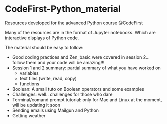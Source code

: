 # CodeFirst-Python_material
Resources developed for the advanced Python course @CodeFirst

Many of the resources are in the format of Jupyter notebooks. Which are interactive
displays of Python code.

The material should be easy to follow:
* Good coding practices and Zen_basic were covered in session 2... follow them and your code will be amazing!!!
* Session 1 and 2 summary: partial summary of what you have worked on
  - variables
  - text files (write, read, copy)
  - functions
* Boolean: A small tuto on Boolean operators and some examples
* Challenges: well.. challenges for those who dare
* Terminal/comand prompt tutorial: only for Mac and Linux at the moment, will be updating it soon
* Sending emails using Mailgun and Python
* Getting weather 
